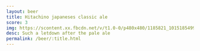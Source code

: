 ```yaml
---
layout: beer
title: Hitachino japaneses classic ale
score: 3
img: https://scontent.xx.fbcdn.net/v/t1.0-0/p480x480/1185821_10151854990343745_429136882_n.jpg?oh=e5359cf6b60fa90cafb67152c161dcd5&oe=58786F05
desc: Such a letdown after the pale ale
permalink: /beer/:title.html
---
```

